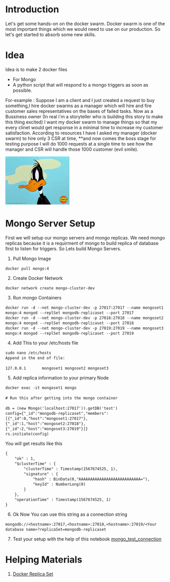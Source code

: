 # Introduction

Let's get some hands-on on the docker swarm. Docker swarm is one of the most important things which we would need to use on our production. So let's get started to absorb some new skills.


# Idea
Idea is to make 2 docker files 

* For Mongo
* A python script that will respond to a mongo triggers as soon as possible.

For-example : 
    Suppose I am a client and I just created a request to buy something,I hire docker swarms as a manager which will hire and fire customer sales representatives on the bases of failed tasks. Now as a Bussiness owner (In real i'm a storyteller who is building this story to make this thing excited) I want my docker swarm to manage things so that my every clinet would get response in a minimal time to increase my customer satisfaction. According to resources I have I asked my manager (docker swarm) to hire only 3 CSR at time, **and now comes the boss stage for testing purpose I will do 1000 requests at a single time to see how the manager and CSR will handle those 1000 customer (evil smile). 


![Lets make plan to fire you docker swarm huhahahah!!!](extras/evil_smile.gif)




# Mongo Server Setup

First we will setup our mongo servers and mongo replicas. We need mongo replicas because it is a requirment of mongo to build replica of database first to listen for triggers. So Lets build Mongo Servers.

1. Pull Mongo Image
```
docker pull mongo:4
```
2. Create Docker Network

```
docker network create mongo-cluster-dev
```
3. Run mongo Containers

```
docker run -d --net mongo-cluster-dev -p 27017:27017 --name mongoset1 mongo:4 mongod --replSet mongodb-replicaset --port 27017
docker run -d --net mongo-cluster-dev -p 27018:27018 --name mongoset2 mongo:4 mongod --replSet mongodb-replicaset --port 27018
docker run -d --net mongo-cluster-dev -p 27019:27019 --name mongoset3 mongo:4 mongod --replSet mongodb-replicaset --port 27019
```
4. Add This to your /etc/hosts file

```
sudo nano /etc/hosts
Append in the end of file:

127.0.0.1       mongoset1 mongoset2 mongoset3

```
5. Add replica information to your primary Node

```
docker exec -it mongoset1 mongo

# Run this after getting into the mongo container

db = (new Mongo('localhost:27017')).getDB('test')
config={"_id":"mongodb-replicaset","members":[{"_id":0,"host":"mongoset1:27017"},{"_id":1,"host":"mongoset2:27018"},{"_id":2,"host":"mongoset3:27019"}]}
rs.initiate(config)

```
You will get results like this

```
{
	"ok" : 1,
	"$clusterTime" : {
		"clusterTime" : Timestamp(1567674525, 1),
		"signature" : {
			"hash" : BinData(0,"AAAAAAAAAAAAAAAAAAAAAAAAAAA="),
			"keyId" : NumberLong(0)
		}
	},
	"operationTime" : Timestamp(1567674525, 1)
}
```
6. Ok Now You can use this string as a connection string

```
mongodb://<hostname>:27017,<hostname>:27018,<hostname>:27019/<Your database name>?replicaSet=mongodb-replicaset

```

7. Test your setup with the help of this notebook  [mongo_test_connection](/mongo_test_connection)



# Helping Materials

1. [Docker Replica Set](https://www.gyanblog.com/docker/how-run-mongodb-replicaset-docker/)